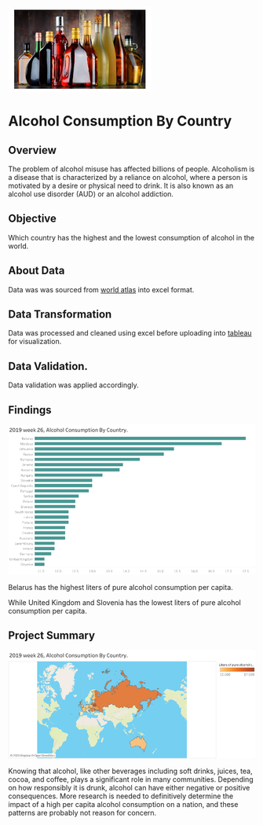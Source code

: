 ![headerImg](img/images.jfif)

# Alcohol Consumption By Country

## Overview

The problem of alcohol misuse has affected billions of people. Alcoholism is a disease that is characterized by a reliance on alcohol, 
where a person is motivated by a desire or physical need to drink. It is also known as an alcohol use disorder (AUD) or an alcohol addiction.

## Objective

Which country has the highest and the lowest consumption of alcohol in the world.

## About Data

Data was was sourced from [world atlas](https://www.worldatlas.com/society/top-10-alcohol-consuming-countries-in-the-world.html) into excel format.

## Data Transformation

Data was processed and cleaned using excel before uploading into [tableau](https://public.tableau.com/app/profile/michael.martins7611/viz/2019week26AlcoholConsumptionByCountry/Dashboard1) for visualization.

## Data Validation.

Data validation was applied accordingly.

## Findings

![barChartInsight](img/Alcohol.png)

Belarus has the highest liters of pure alcohol consumption per capita.

While United Kingdom and Slovenia has the lowest liters of pure alcohol consumption per capita.

## Project Summary

![barChartInsight](img/Alcohol%20(2).png)

Knowing that alcohol, like other beverages including soft drinks, juices, tea, cocoa, and coffee, plays a significant role in many communities. Depending on how responsibly it is drunk, alcohol can have either negative or positive consequences. More research is needed to definitively determine the impact of a high per capita alcohol consumption on a nation, and these patterns are probably not reason for concern.